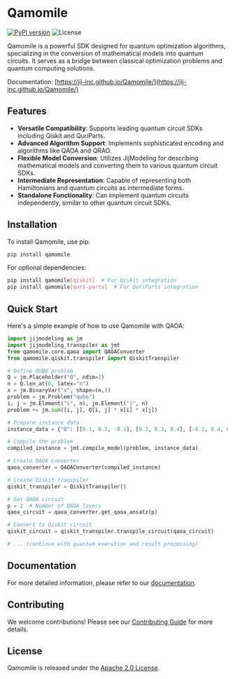 # Qamomile

[![PyPI version](https://badge.fury.io/py/qamomile.svg)](https://badge.fury.io/py/qamomile)
![License](https://img.shields.io/badge/License-Apache%202.0-blue.svg)

Qamomile is a powerful SDK designed for quantum optimization algorithms, specializing in the conversion of mathematical models into quantum circuits. It serves as a bridge between classical optimization problems and quantum computing solutions.

Documentation: [https://jij-inc.github.io/Qamomile/](https://jij-inc.github.io/Qamomile/)

## Features

- **Versatile Compatibility**: Supports leading quantum circuit SDKs including Qiskit and QuriParts.
- **Advanced Algorithm Support**: Implements sophisticated encoding and algorithms like QAOA and QRAO.
- **Flexible Model Conversion**: Utilizes JijModeling for describing mathematical models and converting them to various quantum circuit SDKs.
- **Intermediate Representation**: Capable of representing both Hamiltonians and quantum circuits as intermediate forms.
- **Standalone Functionality**: Can implement quantum circuits independently, similar to other quantum circuit SDKs.

## Installation

To install Qamomile, use pip:

```bash
pip install qamomile
```

For optional dependencies:

```bash
pip install qamomile[qiskit]  # For Qiskit integration
pip install qamomile[quri-parts]  # For QuriParts integration
```

## Quick Start

Here's a simple example of how to use Qamomile with QAOA:

```python
import jijmodeling as jm
import jijmodeling_transpiler as jmt
from qamomile.core.qaoa import QAOAConverter
from qamomile.qiskit.transpiler import QiskitTranspiler

# Define QUBO problem
Q = jm.Placeholder("Q", ndim=2)
n = Q.len_at(0, latex="n")
x = jm.BinaryVar("x", shape=(n,))
problem = jm.Problem("qubo")
i, j = jm.Element("i", n), jm.Element("j", n)
problem += jm.sum([i, j], Q[i, j] * x[i] * x[j])

# Prepare instance data
instance_data = {"Q": [[0.1, 0.2, -0.1], [0.2, 0.3, 0.4], [-0.1, 0.4, 0.0]]}

# Compile the problem
compiled_instance = jmt.compile_model(problem, instance_data)

# Create QAOA converter
qaoa_converter = QAOAConverter(compiled_instance)

# Create Qiskit transpiler
qiskit_transpiler = QiskitTranspiler()

# Get QAOA circuit
p = 2  # Number of QAOA layers
qaoa_circuit = qaoa_converter.get_qaoa_ansatz(p)

# Convert to Qiskit circuit
qiskit_circuit = qiskit_transpiler.transpile_circuit(qaoa_circuit)

# ... (continue with quantum execution and result processing)
```

## Documentation

For more detailed information, please refer to our [documentation](https://qamomile.readthedocs.io).

## Contributing

We welcome contributions! Please see our [Contributing Guide](CONTRIBUTING.md) for more details.

## License

Qamomile is released under the [Apache 2.0 License](LICENSE).
